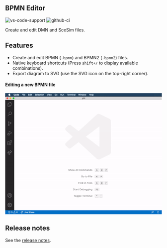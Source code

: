 BPMN Editor
---
![vs-code-support](https://img.shields.io/badge/Visual%20Studio%20Code-1.46.0+-blue.svg) ![github-ci](https://github.com/kiegroup/kie-tooling-store/workflows/CI/badge.svg)

Create and edit DMN and SceSim files.

Features
---
- Create and edit BPMN (`.bpmn`) and BPMN2 (`.bpmn2`) files.
- Native keyboard shortcuts (Press `shift+/` to display available combinations).
- Export diagram to SVG (use the SVG icon on the top-right corner).

#### Editing a new BPMN file

![alt](./gifs/bpmn.gif?raw=true)

Release notes
---
See the [release notes]("./CHANGELOG.md").
 